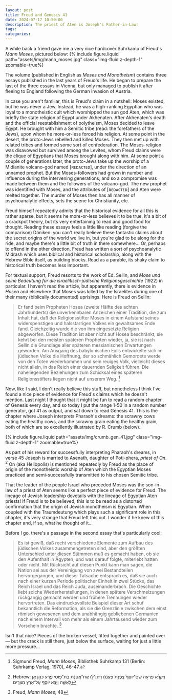 ```yaml
---
layout: post
title: Freud and Genesis 41 
date: 2024-07-17 10:50:00
description: The priest of Aten is Joseph's Father-in-Law!
tags: 
categories: 
---
```

A while back a friend gave me a very nice hardcover Suhrkamp of Freud's *Mann Moses*, pictured below:
{% include figure.liquid path="assets/img/mann_moses.jpg" class="img-fluid z-depth-1" zoomable=true%} 

The volume (published in English as *Moses and Monotheism*) contains three essays published in the last
years of Freud's life. He began to prepare the last of the three essays in Vienna, but only managed
to publish it after fleeing to England following the German invasion of Austria.

In case you aren't familiar, this is Freud's claim in a nutshell: Moses existed, but he was never 
a Jew. Instead, he was a high-ranking Egyptian who was loyal to a monotheistic cult which 
worshipped the sun god Aten, which was briefly the state religion of Egypt under 
Akhenaten. After Akhenaten's death and the official reestablishment of polytheism, Moses 
decided to leave Egypt. He brought with him a Semitic tribe
(read: the forefathers of the Jews), upon whom he more-or-less forced his religion.
At some point in the desert, the proto-Jews rebelled and killed Moses. They then met up 
with related tribes and formed some sort of confederation. The Moses-religion was disavowed
but survived among the Levites, whom Freud claims were the clique of Egyptians that Moses brought 
along with him. At some point a couple of generations later, the proto-Jews take up the worship 
of a Midianite volcano-god named \[ʀᴇᴅᴀᴄᴛᴇᴅ\], under the direction of an unnamed
prophet. But the Moses-followers had grown in number and influence during the 
intervening generations, and so a compromise was made between them and the followers 
of the volcano-god. The new prophet was identified with Moses, and the attributes of
\[ʀᴇᴅᴀᴄᴛᴇᴅ\] and Aten were melted together. The murder of Moses then has all manner 
of psychoanalytic effects, sets the scene for Christianity, etc.

Freud himself repeatedly admits that the historical evidence for all this is 
rather sparse, but it seems he more-or-less believes it to be true. It's a bit 
of a crackpot theory, but its very entertaining to read and good food for 
thought. Reading these essays feels a little like reading (forgive the comparison)
Däniken: you can't really believe these fantastic claims about the
secret origins of the world we live in, but you're glad to be along for the ride, and 
maybe there's a little bit of truth in there somewhere... Or, perhaps to offend in the
other direction, Freud has written a sort of psychoanalytic Midrash which uses biblical
and historical scholarship, along with the Hebrew Bible itself, as building blocks.
Read as a parable, its shaky claim to historical truth becomes less important.

For textual support, Freud resorts to the work of Ed. Sellin, and *Mose und seine Bedeutung 
für die israelitisch-jüdische Religionsgeschichte* (1922) in particular. I haven't read
the article, but apparently, there is evidence in *Hosea* and elsewhere that Moses 
was killed by the Israelites during one of their many (biblically documented) uprisings.
Here is Freud on Sellin:

>Er fand beim Propheten Hosea (zweite Hälfte des achten Jahrhunderts) die unverkennbaren Anzeichen einer Tradition, die zum Inhalt hat, daß der Religionsstifter Moses in einem Aufstand seines widerspenstigen und halsstarrigen Volkes ein gewaltsames Ende fand. Gleichzeitig wurde die von ihm eingesetzte Religion abgeworfen. Diese Tradition ist aber nicht auf Hosea beschränkt, sie kehrt bei den meisten späteren Propheten wieder, ja, sie ist nach Sellin die Grundlage aller späteren messianischen Erwartungen geworden. Am Ausgang des babylonischen Exils entwickelte sich im jüdischen Volke die Hoffnung, der so schmählich Gemordete werde von den Toten wiederkommen und sein reuiges Volk, vielleicht dieses nicht allein, in das Reich einer dauernden Seligkeit führen. Die naheliegenden Beziehungen zum Schicksal eines späteren Religionsstifters liegen nicht auf unserem Weg. [^1]

Now, like I said, I don't really believe this stuff, but nonetheless I think I've found 
a nice piece of evidence for Freud's claims which he doesn't mention. Last night I thought that 
it might be fun to read a random chapter of Genesis every day, and so today I put
the range 1-50 in a random number generator, got 41 as output, and sat down to 
read Genesis 41. This is the chapter where Joseph interprets Pharaoh's dreams:
the scrawny cows eating the healthy cows, and the scrawny grain eating the healthy 
grain, both of which are so excellently illustrated by R. Crumb (below).

{% include figure.liquid path="assets/img/crumb_gen_41.jpg" class="img-fluid z-depth-1" zoomable=true%} 

As part of his reward for successfully interpreting Pharaoh's dreams, in verse 45 
Joseph is married to Asenath, daughter of Poti-phera, *priest of On*. [^2]
On (aka Heliopolis) is mentioned repeatedly by Freud as the place of origin of 
the monotheistic worship of Aten which the Egyptian Moses practiced
and semi-successfully transmitted to his chosen Semitic tribe.

That the leader of the people Israel who preceded Moses was the son-in-law of a priest of 
Aten seems like a perfect piece of evidence for Freud. The lineage of Jewish leadership
dovetails with the lineage of Egyptian Aten priests! If Freud is to be believed, this is
to be read as a distorted confirmation that the origin of Jewish monotheism is Egyptian.
When coupled with the Traumdeutung which plays such a significant role in this chapter, it's 
very strange that Freud left this out. I wonder if he knew of this chapter 
and, if so, what he thought of it...

Before I go, there's a passage in the second essay that's particularly cool:

>Es ist gewiß, daß recht verschiedene Elemente zum Aufbau des jüdischen Volkes zusammengetreten sind, aber den größten Unterschied unter diesen Stämmen muß es gemacht haben, ob sie den Aufenthalt in Ägypten, und was darauf folgte, miterlebt hatten oder nicht. Mit Rücksicht auf diesen Punkt kann man sagen, die Nation sei aus der Vereinigung von zwei Bestandteilen hervorgegangen, und dieser Tatsache entsprach es, daß sie auch nach einer kurzen Periode politischer Einheit in zwei Stücke, das Reich Israel und das Reich Juda, auseinanderbrach. Die Geschichte liebt solche Wiederherstellungen, in denen spätere Verschmelzungen rückgängig gemacht werden und frühere Trennungen wieder hervortreten. Das eindrucksvollste Beispiel dieser Art schuf bekanntlich die Reformation, als sie die Grenzlinie zwischen dem einst römisch gewesenen und dem unabhängig gebliebenen Germanien nach einem Intervall von mehr als einem Jahrtausend wieder zum Vorschein brachte. [^3]

Isn't that nice? Pieces of the broken vessel, fitted together and painted over 
— but the crack is still there, just below the surface, waiting for just a 
little more pressure...

[^1]: Sigmund Freud, *Mann Moses*, Bibliothek Suhrkamp 131 (Berlin: Suhrkamp Verlag, 1970), 46-47.
[^2]: Hebrew: וַיִּקְרָ֨א פַרְעֹ֣ה שֵׁם־יוֹסֵף֮ צָֽפְנַ֣ת פַּעְנֵ֒חַ֒ וַיִּתֶּן־ל֣וֹ אֶת־אָֽסְנַ֗ת בַּת־פּ֥וֹטִי פֶ֛רַע כֹּהֵ֥ן אֹ֖ן לְאִשָּׁ֑ה וַיֵּצֵ֥א יוֹסֵ֖ף עַל־אֶ֥רֶץ מִצְרָֽיִם׃
[^3]: Freud, *Mann Moses*, 48 